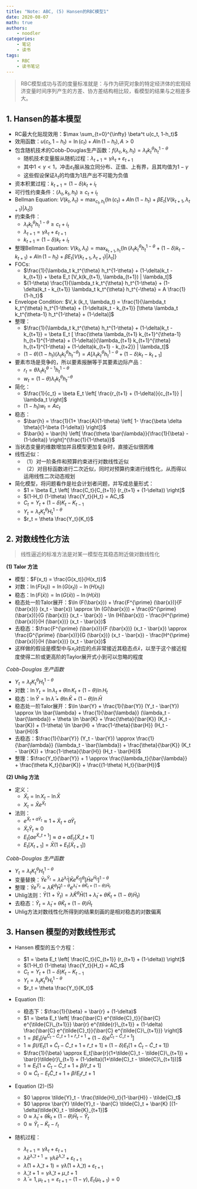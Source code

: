 ```yaml
---
title: "Note: ABC, (5) Hansen的RBC模型1"
date: 2020-08-07
math: true
authors:
    - noodler
categories:
    - 笔记
    - 读书
tags:
    - RBC
    - 读书笔记
---
```


> RBC模型成功与否的度量标准就是：与作为研究对象的特定经济体的宏观经济变量时间序列产生的方差、协方差结构相比较，看模型的结果与之相差多大。


## 1. Hansen的基本模型

- RC最大化贴现效用：$\max \sum_{t=0}^{\infty} \beta^t u(c_t, 1-h_t)$
- 效用函数：$u(c_t, 1-h_t) = \ln (c_t) + A \ln (1-h_t), A > 0$
- 包含随机技术的Cobb-Douglas生产函数：$f(\lambda_t, k_t, h_t) = \lambda_t k_t^{\theta} h_t^{1-\theta}$
  - 随机技术变量服从随机过程：$\lambda_{t+1} = \gamma \lambda_t + \varepsilon_{t+1}$
  - 其中$1<\gamma<1$，冲击$\varepsilon_t$服从独立同分布、正值、上有界，且其均值为$1-\gamma$
  - 这些假设保证$\lambda_t$的均值为1且产出不可能为负值
- 资本积累过程：$k_{t+1} = (1-\delta)k_t + i_t$
- 可行性约束条件：$(\lambda_t, k_t, h_t) \ge c_t + i_t$
- Bellman Equation: $V(k_t, \lambda_t) = \max_{c_t, h_t} \{ \ln(c_t) + A\ln(1-h_t) + \beta E_t [V(k_{t+1}, \lambda_{t+1}) | \lambda_t] \}$
- 约束条件：
  - $\lambda_t k_t^{\theta} h_t^{1-\theta} \ge c_t + i_t$
  - $\lambda_{t+1} = \gamma \lambda_t + \varepsilon_{t+1}$
  - $k_{t+1} = (1-\delta)k_t + i_t$
- 整理Bellman Equation: $V(k_t, \lambda_t) = \max_{k_{t+1}, h_t} \{ \ln(\lambda_t k_t^{\theta} h_t^{1-\theta} + (1-\delta)k_t - k_{t+1}) + A\ln(1-h_t) + \beta E_t [V(k_{t+1}, \lambda_{t+1}) | \lambda_t] \}$
- FOCs:
  - $\frac{1}{\lambda_t k_t^{\theta} h_t^{1-\theta} + (1-\delta)k_t - k_{t+1}} + \beta E_t [V_k(k_{t+1}, \lambda_{t+1}) | \lambda_t]$
  - $(1-\theta) \frac{1}{\lambda_t k_t^{\theta} h_t^{1-\theta} + (1-\delta)k_t - k_{t+1}} \lambda_t k_t^{\theta} h_t^{-\theta} = A \frac{1}{1-h_t}$
- Envelope Condition: $V_k (k_t, \lambda_t) = \frac{1}{\lambda_t k_t^{\theta} h_t^{1-\theta} + (1-\delta)k_t - k_{t+1}} [\theta \lambda_t k_t^{\theta-1} h_t^{1-\theta} + (1-\delta)]$
- 整理：
  - $\frac{1}{\lambda_t k_t^{\theta} h_t^{1-\theta} + (1-\delta)k_t - k_{t+1}} = \beta E_t [ \frac{\theta \lambda_{t+1} k_{t+1}^{\theta-1} h_{t+1}^{1-\theta} + (1-\delta)}{\lambda_{t+1} k_{t+1}^{\theta} h_{t+1}^{1-\theta} + (1-\delta)k_{t+1} - k_{t+2}} | \lambda_t]$
  - $(1-\theta) (1-h_t) (\lambda_t k_t^{\theta} h_t^{-\theta}) = A [\lambda_t k_t^{\theta} h_t^{1-\theta} + (1-\delta)k_t - k_{t+1}]$
- 要素市场是竞争的，所以要素报酬等于其要素边际产品：
  - $r_t = \theta \lambda_t k_t^{\theta-1} h_t^{1-\theta}$
  - $w_t = (1-\theta) \lambda_t k_t^{\theta} h_t^{-\theta}$
- 简化：
  - $\frac{1}{c_t} = \beta E_t \left[ \frac{r_{t+1} + (1-\delta)}{c_{t+1}} | \lambda_t \right]$
  - $(1-h_t) w_t = A c_t$
- 稳态：
  - $\bar{h} = \frac{1}{1+ \frac{A}{1-\theta} \left[ 1- \frac{\beta \delta \theta}{1-\beta (1-\delta)} \right]}$
  - $\bar{k} = \bar{h} \left[ \frac{\theta \bar{\lambda}}{\frac{1}{\beta} - (1-\delta)} \right]^{\frac{1}{1-\theta}}$
- 当状态变量的维数增加并且模型更加复杂时，直接近似很困难
- 线性近似：
  - （1）对一阶条件和预算约束进行对数线性近似
  - （2）对目标函数进行二次近似，同时对预算约束进行线性化，从而得以运用线性二次动态规划
- 简化模型，将问题看作是社会计划者问题，并写成总量形式：
  - $1 = \beta E_t \left[ \frac{C_t}{C_{t+1}} (r_{t+1} + (1-\delta)) \right]$
  - $(1-H_t) (1-\theta) \frac{Y_t}{H_t} = AC_t$
  - $C_t = Y_t + (1-\delta) K_t - K_{t-1}$
  - $Y_t = \lambda_t K_t^{\theta} H_t^{1-\theta}$
  - $r_t = \theta \frac{Y_t}{K_t}$


## 2. 对数线性化方法

> 线性逼近的标准方法是对某一模型在其稳态附近做对数线性化

**(1) Talor 方法**

- 模型：$F(x_t) = \frac{G(x_t)}{H(x_t)}$
- 对数：$\ln (F(x_t)) = \ln (G(x_t)) - \ln (H(x_t))$
- 稳态：$\ln (F(\bar{x})) = \ln (G(\bar{x})) - \ln (H(\bar{x}))$
- 稳态处一阶Talor展开：$\ln (F(\bar{x})) + \frac{F^{\prime} (\bar{x})}{F (\bar{x})} (x_t - \bar{x}) \approx \ln (G(\bar{x})) + \frac{G^{\prime} (\bar{x})}{G (\bar{x})} (x_t - \bar{x}) - \ln (H(\bar{x})) - \frac{H^{\prime} (\bar{x})}{H (\bar{x})} (x_t - \bar{x})$
- 去稳态：$\frac{F^{\prime} (\bar{x})}{F (\bar{x})} (x_t - \bar{x}) \approx \frac{G^{\prime} (\bar{x})}{G (\bar{x})} (x_t - \bar{x}) - \frac{H^{\prime} (\bar{x})}{H (\bar{x})} (x_t - \bar{x})$
- 这样做的假设是模型中与$x_t$对应的点非常接近其稳态点$\bar{x}$，以至于这个接近程度使得二阶或更高阶的Taylor展开式小到可以忽略的程度

*Cobb-Douglas 生产函数*

- $Y_t = \lambda_t K_t^{\theta} H_t^{1-\theta}$
- 对数：$\ln Y_t = \ln \lambda_t + \theta \ln K_t + (1-\theta) \ln H_t$
- 稳态：$\ln \bar{Y} = \ln \bar{\lambda} + \theta \ln \bar{K} + (1-\theta) \ln \bar{H}$
- 稳态处一阶Talor展开：$\ln \bar{Y} + \frac{1}{\bar{Y}} (Y_t - \bar{Y}) \approx \ln \bar{\lambda} + \frac{1}{\bar{\lambda}} (\lambda_t - \bar{\lambda}) + \theta \ln \bar{K} + \frac{\theta}{\bar{K}} (K_t - \bar{K}) + (1-\theta) \ln \bar{H} + \frac{1-\theta}{\bar{H}} (H_t - \bar{H})$
- 去稳态：$\frac{1}{\bar{Y}} (Y_t - \bar{Y}) \approx \frac{1}{\bar{\lambda}} (\lambda_t - \bar{\lambda}) + \frac{\theta}{\bar{K}} (K_t - \bar{K}) + \frac{1-\theta}{\bar{H}} (H_t - \bar{H})$
- 整理：$\frac{Y_t}{\bar{Y}} + 1 \approx \frac{\lambda_t}{\bar{\lambda}} + \frac{\theta K_t}{\bar{K}} + \frac{(1-\theta) H_t}{\bar{H}}$

**(2) Uhlig 方法**

- 定义：
  - $\tilde{X}_t = \ln X_t - \ln \bar{X}$
  - $X_t= \bar{X} e^{\tilde{X}_t}$
- 法则：
  - $e^{\tilde{X}_t + a \tilde{Y}_t} \approx 1 + \tilde{X}_t + a \tilde{Y}_t$
  - $\tilde{X}_t \tilde{Y}_t \approx 0$
  - $E_t [ a e^{\tilde{X}\_{t+1}} ] \approx a + aE_t[\tilde{X}\_{t+1}]$
  - $E_t[X_{t+1}] = \bar{X} (1+E_t [\tilde{X}_{t+1}])$

*Cobb-Douglas 生产函数*

- $Y_t = \lambda_t K_t^{\theta} H_t^{1-\theta}$
- 变量替换：$\bar{Y} e^{\tilde{Y}_t} = \bar{\lambda} e^{\tilde{\lambda}_t} [\bar{K} e^{\tilde{K}_t}]^{\theta} [\bar{H} e^{\tilde{H}_t}]^{1-\theta}$
- 整理：$\bar{Y} e^{\tilde{Y}_t} = \bar{\lambda} \bar{K}^{\theta} \bar{H}^{1-\theta} e^{\tilde{\lambda}_t + \theta\tilde{K}_t + (1-\theta)\tilde{H}_t}$
- Uhlig法则：$\bar{Y} (1+\tilde{Y}_t) = \bar{\lambda} \bar{K}^{\theta} \bar{H} (1 + \tilde{\lambda}_t + \theta\tilde{K}_t + (1-\theta)\tilde{H}_t)$
- 去稳态：$\tilde{Y}_t = \tilde{\lambda}_t + \theta\tilde{K}_t + (1-\theta)\tilde{H}_t$
- Uhlig方法对数线性化所得到的结果刻画的是相对稳态的对数偏离


## 3. Hansen 模型的对数线性形式

- Hansen 模型的五个方程：
  - $1 = \beta E_t \left[ \frac{C_t}{C_{t+1}} (r_{t+1} + (1-\delta)) \right]$
  - $(1-H_t) (1-\theta) \frac{Y_t}{H_t} = AC_t$
  - $C_t = Y_t + (1-\delta) K_t - K_{t-1}$
  - $Y_t = \lambda_t K_t^{\theta} H_t^{1-\theta}$
  - $r_t = \theta \frac{Y_t}{K_t}$

- Equation (1):
  - 稳态下：$\frac{1}{\beta} = \bar{r} + (1-\delta)$
  - $1 = \beta E_t \left[ \frac{\bar{C} e^{\tilde{C}_t}}{\bar{C} e^{\tilde{C}\_{t+1}}} \bar{r} e^{\tilde{r}\_{t+1}} + (1-\delta) \frac{\bar{C} e^{\tilde{C}_t}}{\bar{C} e^{\tilde{C}\_{t+1}}} \right]$
  - $1 = \beta E_t [ \bar{r} e^{\tilde{C}_t - \tilde{C}\_{t+1} + \tilde{r}\_{t+1}} + (1-\delta) e^{\tilde{C}_t - \tilde{C}\_{t+1}} ]$
  - $1 \approx \beta (\bar{r} E_t[1+\tilde{C}_t - \tilde{C}\_{t+1} + \tilde{r}\_{t+1}] + (1-\delta) E_t[1+ \tilde{C}_t - \tilde{C}\_{t+1}] )$
  - $\frac{1}{\beta} \approx E_t[\bar{r}(1+\tilde{C}_t - \tilde{C}\_{t+1}) + \bar{r}\tilde{r}\_{t+1} + (1-\delta)(1+\tilde{C}_t - \tilde{C}\_{t+1})]$
  - $1 \approx E_t[1+\tilde{C}_t - \tilde{C}\_{t+1} + \beta\bar{r}\tilde{r}\_{t+1}]$
  - $0 \approx \tilde{C}_t - E_t \tilde{C}\_{t+1} + \beta\bar{r} E_t \tilde{r}\_{t+1}$


- Equation (2)-(5)
  - $0 \approx \tilde{Y}_t - \frac{\tilde{H}_t}{1-\bar{H}} - \tilde{C}_t$
  - $0 \approx \bar{Y} \tilde{Y}\_t - \bar{C} \tilde{C}\_t + \bar{K} [(1-\delta)\tilde{K}\_t - \tilde{K}_\{t+1}]$
  - $0 \approx \tilde{\lambda}_t + \theta \tilde{k}_t + (1-\theta)\tilde{H}_t - \tilde{Y}_t$
  - $0 \approx \tilde{Y}_t - \tilde{K}_t - \tilde{r}_t$
- 随机过程：
  - $\lambda_{t+1} = \gamma \lambda_t + \varepsilon_{t+1}$
  - $\bar{\lambda} e^{\tilde{\lambda}\_{t+1}} = \gamma \bar{\lambda} e^{\tilde{\lambda}\_{t}} + \varepsilon_{t+1}$
  - $\bar{\lambda} (1+\tilde{\lambda}\_{t+1}) = \gamma \bar{\lambda} (1+\tilde{\lambda}\_{t}) + \varepsilon_{t+1}$
  - $\tilde{\lambda}\_{t+1} = \gamma \tilde{\lambda}\_{t} + \mu\_{t+1}$
  - $\bar{\lambda}=1, \mu_{t+1} = \varepsilon_{t+1} - (1-\gamma), E_t(\mu_{t+1})=0$

